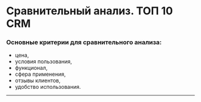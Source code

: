 # Сравнительный анализ. ТОП 10 CRM
### Основные критерии для сравнительного анализа:
- цена,
- условия пользования,
- функционал,
- сфера применения,
- отзывы клиентов,
- удобство использования.
***

